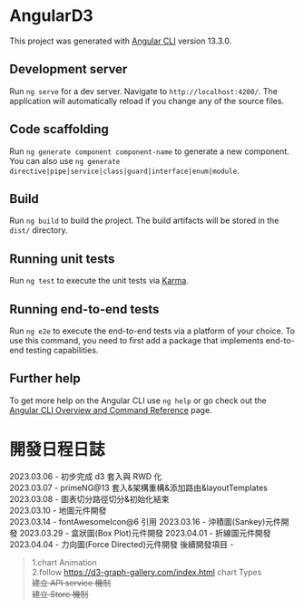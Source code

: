 # AngularD3

This project was generated with [Angular CLI](https://github.com/angular/angular-cli) version 13.3.0.

## Development server

Run `ng serve` for a dev server. Navigate to `http://localhost:4200/`. The application will automatically reload if you change any of the source files.

## Code scaffolding

Run `ng generate component component-name` to generate a new component. You can also use `ng generate directive|pipe|service|class|guard|interface|enum|module`.

## Build

Run `ng build` to build the project. The build artifacts will be stored in the `dist/` directory.

## Running unit tests

Run `ng test` to execute the unit tests via [Karma](https://karma-runner.github.io).

## Running end-to-end tests

Run `ng e2e` to execute the end-to-end tests via a platform of your choice. To use this command, you need to first add a package that implements end-to-end testing capabilities.

## Further help

To get more help on the Angular CLI use `ng help` or go check out the [Angular CLI Overview and Command Reference](https://angular.io/cli) page.

# 開發日程日誌

2023.03.06 - 初步完成 d3 套入與 RWD 化  
2023.03.07 - primeNG@13 套入&架構重構&添加路由&layoutTemplates  
2023.03.08 - 圖表切分路徑切分&初始化結束  
2023.03.10 - 地圖元件開發  
2023.03.14 - fontAwesomeIcon@6 引用
2023.03.16 - 沖積圖(Sankey)元件開發
2023.03.29 - 盒狀圖(Box Plot)元件開發
2023.04.01 - 折線圖元件開發  
2023.04.04 - 力向圖(Force Directed)元件開發
後續開發項目 -

> 1.chart Animation  
> 2.follow https://d3-graph-gallery.com/index.html chart Types  
> ~~建立 API service 機制~~  
> ~~建立 Store 機制~~
